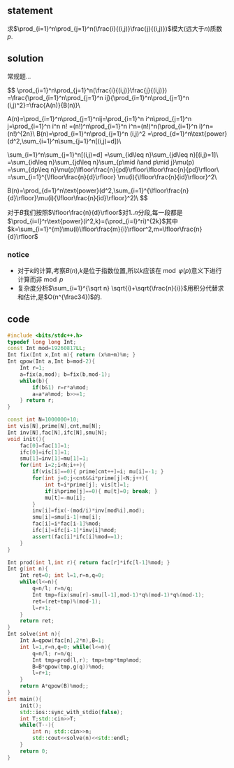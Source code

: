 ## statement

求$\prod_{i=1}^n\prod_{j=1}^n(\frac{i}{(i,j)}\frac{j}{(i,j)})$模大(远大于$n$)质数$p$.



## solution

常规题...


$$
\prod_{i=1}^n\prod_{j=1}^n(\frac{i}{(i,j)}\frac{j}{(i,j)})
=\frac{\prod_{i=1}^n\prod_{j=1}^n ij}{\prod_{i=1}^n\prod_{j=1}^n (i,j)^2}=\frac{A(n)}{B(n)}\\

A(n)=\prod_{i=1}^n\prod_{j=1}^nij=\prod_{i=1}^n i^n\prod_{j=1}^n j=\prod_{i=1}^n i^n n!
=(n!)^n\prod_{i=1}^n i^n=(n!)^n(\prod_{i=1}^n i)^n=(n!)^{2n}\\
B(n)=\prod_{i=1}^n\prod_{j=1}^n (i,j)^2
=\prod_{d=1}^n\text{power}(d^2,\sum_{i=1}^n\sum_{j=1}^n[(i,j)=d])\\

\sum_{i=1}^n\sum_{j=1}^n[(i,j)=d]
=\sum_{id\leq n}\sum_{jd\leq n}[(i,j)=1]\\
=\sum_{id\leq n}\sum_{jd\leq n}\sum_{p\mid i\and p\mid j}\mu(p)
=\sum_{dp\leq n}\mu(p)\lfloor\frac{n}{pd}\rfloor\lfloor\frac{n}{pd}\rfloor\\
=\sum_{i=1}^{\lfloor\frac{n}{d}\rfloor} \mu(i){\lfloor\frac{n}{id}\rfloor}^2\\

B(n)=\prod_{d=1}^n\text{power}(d^2,\sum_{i=1}^{\lfloor\frac{n}{d}\rfloor}\mu(i){\lfloor\frac{n}{id}\rfloor}^2)\\
$$


对于$B$我们按照$\lfloor\frac{n}{d}\rfloor$对$1..n$分段,每一段都是$\prod_{i=l}^r\text{power}(i^2,k)=(\prod_{i=l}^ri)^{2k}$其中$k=\sum_{i=1}^{m}\mu(i)\lfloor\frac{m}{i}\rfloor^2,m=\lfloor\frac{n}{d}\rfloor$



### notice

- 对于$k$的计算,考察$B(n)$,$k$是位于指数位置,所以$k$应该在$\bmod \varphi(p)$意义下进行计算而非$\bmod p$
- 复杂度分析$\sum_{i=1}^{\sqrt n} \sqrt{i}+\sqrt{\frac{n}{i}}$用积分代替求和估计,是$O(n^{\frac34})$的.



## code

```cpp
#include <bits/stdc++.h>
typedef long long Int;
const Int mod=19260817LL;
Int fix(Int x,Int m){ return (x%m+m)%m; }
Int qpow(Int a,Int b=mod-2){
	Int r=1;
	a=fix(a,mod); b=fix(b,mod-1);
	while(b){
		if(b&1) r=r*a%mod;
		a=a*a%mod; b>>=1;
	} return r;
}

const int N=1000000+10;
int vis[N],prime[N],cnt,mu[N];
Int inv[N],fac[N],ifc[N],smu[N];
void init(){
	fac[0]=fac[1]=1;
	ifc[0]=ifc[1]=1;
	smu[1]=inv[1]=mu[1]=1;
	for(int i=2;i<N;i++){
		if(vis[i]==0){ prime[cnt++]=i; mu[i]=-1; }
		for(int j=0;j<cnt&&i*prime[j]<N;j++){
			int t=i*prime[j]; vis[t]=1;
			if(i%prime[j]==0){ mu[t]=0; break; }
			mu[t]=-mu[i];
		}
		inv[i]=fix(-(mod/i)*inv[mod%i],mod);
		smu[i]=smu[i-1]+mu[i];
		fac[i]=i*fac[i-1]%mod;
		ifc[i]=ifc[i-1]*inv[i]%mod;
		assert(fac[i]*ifc[i]%mod==1);
	}
}

Int prod(int l,int r){ return fac[r]*ifc[l-1]%mod; }
Int g(int n){
	Int ret=0; int l=1,r=n,q=0;
	while(l<=n){
		q=n/l; r=n/q;
		Int tmp=fix(smu[r]-smu[l-1],mod-1)*q%(mod-1)*q%(mod-1);
		ret=(ret+tmp)%(mod-1);
		l=r+1;
	}
	return ret;
}
Int solve(int n){
	Int A=qpow(fac[n],2*n),B=1;
	int l=1,r=n,q=0; while(l<=n){
		q=n/l; r=n/q;
		Int tmp=prod(l,r); tmp=tmp*tmp%mod;
		B=B*qpow(tmp,g(q))%mod;
		l=r+1;
	}
	return A*qpow(B)%mod;;
}
int main(){
	init();
	std::ios::sync_with_stdio(false);
	int T;std::cin>>T;
	while(T--){
		int n; std::cin>>n;
		std::cout<<solve(n)<<std::endl;
	}
	return 0;
}
```



